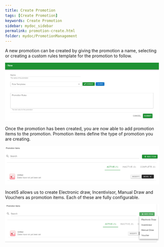 ```yaml
---
title: Create Promotion
tags: [Create Promotion]
keywords: Create Promotion
sidebar: mydoc_sidebar
permalink: promotion-create.html
folder: mydoc/PromotionManagement
---
```


A new promotion can be created by giving the promotion a name, selecting or creating a custom rules template for the promotion to follow.

<img src="./img/Promotions/PromotionCreateForm.png" alt="">

Once the promotion has been created, you are now able to add promotion items to the promotion. Promotion items define the type of promotion you are creating. 

<img src="./img/Promotions/PromotionAddItems.png" alt="">

Inceti5 allows us to create Electronic draw, Incentivisor, Manual Draw and Vouchers as promotion items. Each of these are fully configurable. 

<img src="./img/Promotions/PromotionItems.png" alt="">

